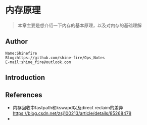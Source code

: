 # 内存原理

> 本章主要是想介绍一下内存的基本原理，以及对内存的基础理解



## Author

```
Name:Shinefire
Blog:https://github.com/shine-fire/Ops_Notes
E-mail:shine_fire@outlook.com
```



## Introduction





## References

- 内存回收中fastpath和kswapd以及direct reclaim的差异 https://blog.csdn.net/zsj100213/article/details/85268478
- 

